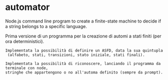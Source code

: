 # automator
Node.js command line program to create a finite-state machine to decide if a string belongs to a specific language.

Prima versione di un programma per la creazione di automi a stati finiti (per ora deterministici).
    
    Implementata la possibilità di definire un ASFD, data la sua quintupla
     (alfabeto, stati, transizioni, stato iniziale, stati finali).
    
    Implementata la possibilità di riconoscere, lanciando il programma da terminale con node,
    stringhe che appartengono o no all'automa definito (sempre da prompt).
